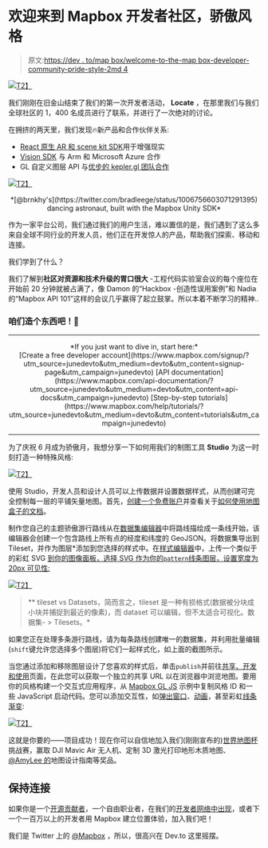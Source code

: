 # 欢迎来到 Mapbox 开发者社区，骄傲风格

> 原文:[https://dev . to/map box/welcome-to-the-map box-developer-community-pride-style-2md 4](https://dev.to/mapbox/welcome-to-the-mapbox-developer-community-pride-style--2md4)

[![](../Images/dd3185c564b11fe714c1166e7d778f19.png)T2】](https://res.cloudinary.com/practicaldev/image/fetch/s--1oHXsxpH--/c_limit%2Cf_auto%2Cfl_progressive%2Cq_auto%2Cw_880/https://d2mxuefqeaa7sj.cloudfront.net/s_ED5911CE99F9C0991DC8A2C060D49FE063DBECB050275BAEF1A1A4F3356F132D_1529008598900_image.png)

我们刚刚在旧金山结束了我们的第一次开发者活动， **Locate** ，在那里我们与我们全球社区的 1，400 名成员进行了联系，并进行了一次绝对的讨论。

在拥挤的两天里，我们发现🔥新产品和合作伙伴关系:

*   [React 原生 AR 和 scene kit SDK](https://blog.mapbox.com/introducing-native-ar-b3c55a50539d)用于增强现实
*   [Vision SDK](https://blog.mapbox.com/vision-sdk-d47486656821) 与 Arm 和 Microsoft Azure 合作
*   GL 自定义图层 API 与[优步的 kepler.gl 团队合作](https://blog.mapbox.com/hello-mapbox-and-keplergl-4d71fc8e1d02)

[![](../Images/e9a6226ae7d9dd307045abfbcc35492a.png)T2】](https://res.cloudinary.com/practicaldev/image/fetch/s--VvShx0lx--/c_limit%2Cf_auto%2Cfl_progressive%2Cq_66%2Cw_880/https://d2mxuefqeaa7sj.cloudfront.net/s_6E5C1DAF6D976E65C3B405912D77394ADD81E818BCC902DF11BE371061FF7071_1529087946578_Baran%2Bdancing%2Bastronaut%2Bunity.gif)

<center>*[@brnkhy's](https://twitter.com/bradleege/status/1006756603071291395) dancing astronaut, built with the Mapbox Unity SDK*</center>

作为一家平台公司，我们通过我们的用户生活，难以置信的是，我们遇到了这么多来自全球不同行业的开发人员，他们正在开发惊人的产品，帮助我们探索、移动和连接。

我们学到了什么？

我们了解到**社区对资源和技术升级的胃口很大** -工程代码实验室会议的每个座位在开始前 20 分钟就被占满了，像 Damon 的“Hackbox -创造性误用案例”和 Nadia 的“Mapbox API 101”这样的会议几乎赢得了起立鼓掌。所以本着不断学习的精神..

### [](#lets-build-a-thing)咱们造个东西吧！🌈

* * *

<center>*If you just want to dive in, start here:*</center>

<center>[Create a free developer account](https://www.mapbox.com/signup/?utm_source=junedevto&utm_medium=devto&utm_content=signup-page&utm_campaign=junedevto)
[API documentation](https://www.mapbox.com/api-documentation/?utm_source=junedevto&utm_medium=devto&utm_content=api-docs&utm_campaign=junedevto)
[Step-by-step tutorials](https://www.mapbox.com/help/tutorials/?utm_source=junedevto&utm_medium=devto&utm_content=tutorials&utm_campaign=junedevto)</center>

* * *

为了庆祝 6 月成为骄傲月，我想分享一下如何用我们的制图工具 **Studio** 为这一时刻打造一种特殊风格:

[![](../Images/95252023aefe9602749231c270a71a06.png)T2】](https://res.cloudinary.com/practicaldev/image/fetch/s--le2gnSe5--/c_limit%2Cf_auto%2Cfl_progressive%2Cq_auto%2Cw_880/https://d2mxuefqeaa7sj.cloudfront.net/s_ED56498C13794E52595D029436FCC69D0132489ED92C0210B052B02F64F464A7_1528912024390_image.png)

使用 Studio，开发人员和设计人员可以上传数据并设置数据样式，从而创建可完全控制每一层的平铺矢量地图。首先，[创建一个免费账户](https://www.mapbox.com/signup/?utm_source=junedevto&utm_medium=devto&utm_content=signup-page&utm_campaign=junedevto)并查看关于[如何使用地图盒子的文档](https://www.mapbox.com/help/how-mapbox-works-overview/?utm_source=junedevto&utm_medium=devto&utm_content=overview&utm_campaign=junedevto)。

制作您自己的主题骄傲游行路线从在[数据集编辑器](https://www.mapbox.com/help/studio-manual-datasets/)中将路线描绘成一条线开始，该编辑器会创建一个包含路线上所有点的经度和纬度的 GeoJSON。将数据集导出到 Tileset，并作为图层*添加到您选择的样式中。在[样式编辑器](https://www.mapbox.com/help/studio-manual-styles/)中，上传一个类似于的彩虹 SVG [到你的图像面板，选择 SVG 作为你的`pattern`线条图层，设置宽度为 20px 可见性:](https://gist.github.com/ErinQuinn/eef75f2e325db744d5ca902f57eff390)

[![](../Images/fc44babcb8bde8773fd45c77b08a0cf8.png)T2】](https://res.cloudinary.com/practicaldev/image/fetch/s--UlT0vV4X--/c_limit%2Cf_auto%2Cfl_progressive%2Cq_auto%2Cw_880/https://d2mxuefqeaa7sj.cloudfront.net/s_ED56498C13794E52595D029436FCC69D0132489ED92C0210B052B02F64F464A7_1528921438199_image.png)

> ** tileset vs Datasets，简而言之，tileset 是一种有损格式(数据被分块成小块并捕捉到最近的像素)，而 dataset 可以编辑，但不太适合可视化。数据集- > Tilesets。*

如果您正在处理多条游行路线，请为每条路线创建唯一的数据集，并利用批量编辑(`shift`键允许您选择多个图层)将它们一起样式化，如上面的截图所示。

当您通过添加和移除图层设计了您喜欢的样式后，单击`publish`并前往[共享、开发和使用](https://www.mapbox.com/help/studio-manual-publish/#share-develop--use-page)页面，在此您可以获取一个独立的共享 URL 以在浏览器中浏览地图。要用你的风格构建一个交互式应用程序，从 [Mapbox GL JS](https://www.mapbox.com/mapbox-gl-js/example/simple-map/?utm_source=junedevto&utm_medium=devto&utm_content=gl-js&utm_campaign=junedevto) 示例中复制风格 ID 和一些 JavaScript 启动代码。您可以添加交互性，如[弹出窗口](https://www.mapbox.com/mapbox-gl-js/example/popup-on-click/)、[动画](https://www.mapbox.com/mapbox-gl-js/example/animate-a-line/)，甚至彩虹[线条渐变](https://www.mapbox.com/mapbox-gl-js/example/line-gradient/):

[![](../Images/f80258a1feafe69e620236941207830f.png)T2】](https://res.cloudinary.com/practicaldev/image/fetch/s--b9ltlfQb--/c_limit%2Cf_auto%2Cfl_progressive%2Cq_auto%2Cw_880/https://d2mxuefqeaa7sj.cloudfront.net/s_ED56498C13794E52595D029436FCC69D0132489ED92C0210B052B02F64F464A7_1529001059036_Screen%2BShot%2B2018-06-14%2Bat%2B2.29.09%2BPM.png)

这就是你要的——项目成功！现在你可以自信地加入我们(刚刚宣布的)[世界地图杯](https://www.mapbox.com/world-map-cup/?utm_source=junedevto&utm_medium=devto&utm_content=world-map-cup&utm_campaign=junedevto)挑战赛，赢取 DJI Mavic Air 无人机、定制 3D 激光打印地形木质地图、 [@AmyLee 的](https://twitter.com/amyleew)地图设计指南等奖品。

## [](#stay-connected)保持连接

如果你是一个[开源贡献者](https://github.com/mapbox)，一个自由职业者，在我们的[开发者网络中出现](https://www.mapbox.com/developer-network/?utm_source=junedevto&utm_medium=devto&utm_content=dev-net&utm_campaign=junedevto)，或者下一个一百万以上的开发者用 Mapbox 建立位置体验，加入我们吧！

我们是 Twitter 上的 [@Mapbox](https://twitter.com/mapbox) ，所以，很高兴在 Dev.to 这里摇摆。